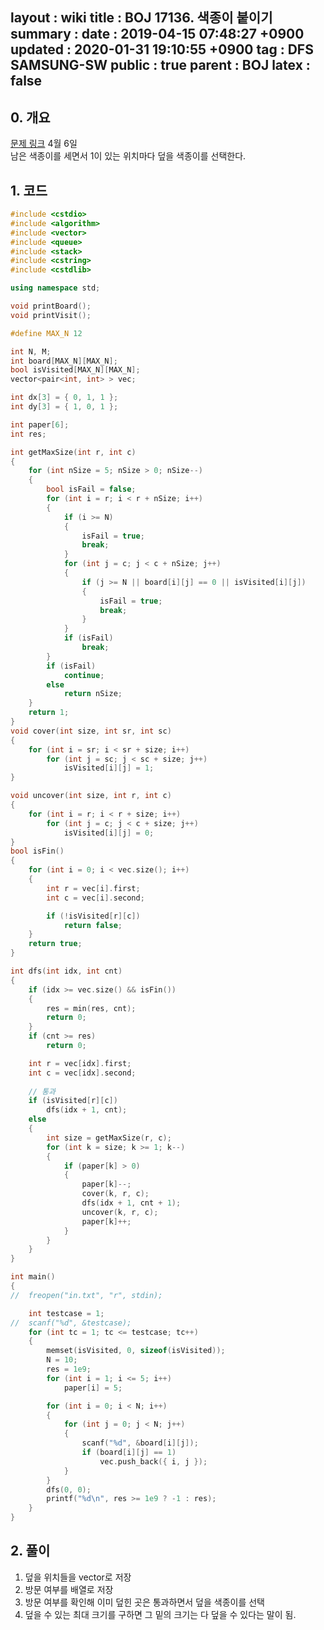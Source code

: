 [](---)
layout  : wiki
title   : BOJ 17136. 색종이 붙이기
summary : 
date    : 2019-04-15 07:48:27 +0900
updated : 2020-01-31 19:10:55 +0900
tag     : DFS SAMSUNG-SW
public  : true
parent  : BOJ
latex   : false
---

## 0. 개요
[문제 링크](https://www.acmicpc.net/problem/17136)
4월 6일  
남은 색종이를 세면서 1이 있는 위치마다 덮을 색종이를 선택한다.


## 1. 코드

```{.cpp .numberLines}
#include <cstdio>
#include <algorithm>
#include <vector>
#include <queue>
#include <stack>
#include <cstring>
#include <cstdlib>

using namespace std;

void printBoard();
void printVisit();

#define MAX_N 12

int N, M;
int board[MAX_N][MAX_N];
bool isVisited[MAX_N][MAX_N];
vector<pair<int, int> > vec;

int dx[3] = { 0, 1, 1 };
int dy[3] = { 1, 0, 1 };

int paper[6];
int res;

int getMaxSize(int r, int c)
{
	for (int nSize = 5; nSize > 0; nSize--)
	{
		bool isFail = false;
		for (int i = r; i < r + nSize; i++)
		{
			if (i >= N)
			{
				isFail = true;
				break;
			}
			for (int j = c; j < c + nSize; j++)
			{
				if (j >= N || board[i][j] == 0 || isVisited[i][j])
				{
					isFail = true;
					break;
				}
			}
			if (isFail)
				break;
		}
		if (isFail)
			continue;
		else
			return nSize;
	}
	return 1;
}
void cover(int size, int sr, int sc)
{
	for (int i = sr; i < sr + size; i++)
		for (int j = sc; j < sc + size; j++)
			isVisited[i][j] = 1;
}

void uncover(int size, int r, int c)
{
	for (int i = r; i < r + size; i++)
		for (int j = c; j < c + size; j++)
			isVisited[i][j] = 0;
}
bool isFin()
{
	for (int i = 0; i < vec.size(); i++)
	{
		int r = vec[i].first;
		int c = vec[i].second;

		if (!isVisited[r][c])
			return false;
	}
	return true;
}

int dfs(int idx, int cnt)
{
	if (idx >= vec.size() && isFin())
	{
		res = min(res, cnt);
		return 0;
	}
	if (cnt >= res)
		return 0;

	int r = vec[idx].first;
	int c = vec[idx].second;
	
	// 통과
	if (isVisited[r][c])
		dfs(idx + 1, cnt);
	else
	{
		int size = getMaxSize(r, c);
		for (int k = size; k >= 1; k--)
		{
			if (paper[k] > 0)
			{
				paper[k]--;
				cover(k, r, c);
				dfs(idx + 1, cnt + 1);
				uncover(k, r, c);
				paper[k]++;
			}
		}
	}
}

int main()
{
//	freopen("in.txt", "r", stdin);

	int testcase = 1;
//	scanf("%d", &testcase);
	for (int tc = 1; tc <= testcase; tc++)
	{
		memset(isVisited, 0, sizeof(isVisited));
		N = 10;
		res = 1e9;
		for (int i = 1; i <= 5; i++)
			paper[i] = 5;

		for (int i = 0; i < N; i++)
		{
			for (int j = 0; j < N; j++)
			{
				scanf("%d", &board[i][j]);
				if (board[i][j] == 1)
					vec.push_back({ i, j });
			}
		}
		dfs(0, 0);
		printf("%d\n", res >= 1e9 ? -1 : res);
	}
}
```

## 2. 풀이
1. 덮을 위치들을 vector로 저장
2. 방문 여부를 배열로 저장
3. 방문 여부를 확인해 이미 덮힌 곳은 통과하면서 덮을 색종이를 선택
4. 덮을 수 있는 최대 크기를 구하면 그 밑의 크기는 다 덮을 수 있다는 말이 됨.
